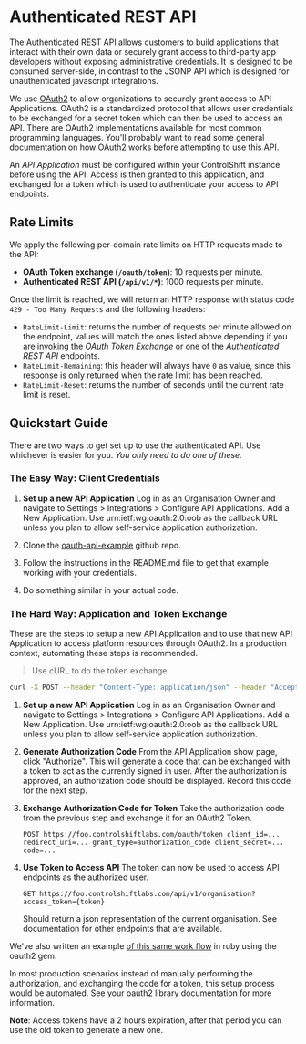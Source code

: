 # Authenticated REST API

The Authenticated REST API allows customers to build applications that interact with their own data or securely grant access to third-party app developers without exposing administrative credentials. It is designed to be consumed server-side, in contrast to the JSONP API which is designed for unauthenticated javascript integrations.

We use [OAuth2](http://oauth.net/2/) to allow organizations to securely grant access to API Applications. OAuth2 is a standardized protocol that allows user credentials to be exchanged for a secret token which can then be used to access an API. There are OAuth2 implementations available for most common programming languages. You'll probably want to read some general documentation on how OAuth2 works before attempting to use this API.

An *API Application* must be configured within your ControlShift instance before using the API. Access is then granted to this application, and exchanged for a token which is used to authenticate your access to API endpoints.

## Rate Limits

We apply the following per-domain rate limits on HTTP requests made to the API:

* **OAuth Token exchange (`/oauth/token`)**: 10 requests per minute.
* **Authenticated REST API (`/api/v1/*`)**: 1000 requests per minute.

Once the limit is reached, we will return an HTTP response with status code `429 - Too Many Requests` and the following headers:

* `RateLimit-Limit`: returns the number of requests per minute allowed on the endpoint, values will match the ones listed above depending if you are invoking the _OAuth Token Exchange_ or one of the _Authenticated REST API_ endpoints.
* `RateLimit-Remaining`: this header will always have `0` as value, since this response is only returned when the rate limit has been reached.
* `RateLimit-Reset`: returns the number of seconds until the current rate limit is reset.

## Quickstart Guide

There are two ways to get set up to use the authenticated API. Use whichever is easier for you. *You only need to do one of these.*

### The Easy Way: Client Credentials

1. **Set up a new API Application** Log in as an Organisation Owner and navigate to Settings > Integrations > Configure API Applications. Add a New Application. Use urn:ietf:wg:oauth:2.0:oob as the callback URL unless you plan to allow self-service application authorization.

2. Clone the [oauth-api-example](https://github.com/controlshift/oauth-api-example) github repo.

3. Follow the instructions in the README.md file to get that example working with your credentials.

4. Do something similar in your actual code.

### The Hard Way: Application and Token Exchange
These are the steps to setup a new API Application and to use that new API Application to access platform resources through OAuth2. In a production context, automating these steps is recommended.

> Use cURL to do the token exchange

```bash
curl -X POST --header "Content-Type: application/json" --header "Accept: application/json" --data '{"grant_type":"authorization_code", "code":"{code}", "client_id":"{client_id}", "client_secret":"{client_secret}", "redirect_uri":"{redirect_uri}"}' https://foo.controlshiftlabs.com/oauth/token
```

1. **Set up a new API Application** Log in as an Organisation Owner and navigate to Settings > Integrations > Configure API Applications. Add a New Application. Use urn:ietf:wg:oauth:2.0:oob as the callback URL unless you plan to allow self-service application authorization.

2. **Generate Authorization Code** From the API Application show page, click "Authorize". This will generate a code that can be exchanged with a token to act as the currently signed in user. After the authorization is approved, an authorization code should be displayed. Record this code for the next step.

3. **Exchange Authorization Code for Token** Take the authorization code from the previous step and exchange it for an OAuth2 Token.

    `POST https://foo.controlshiftlabs.com/oauth/token
      client_id=...
      redirect_uri=...
      grant_type=authorization_code
      client_secret=...
      code=...`

4. **Use Token to Access API** The token can now be used to access API endpoints as the authorized user.

    `GET https://foo.controlshiftlabs.com/api/v1/organisation?access_token={token}`

    Should return a json representation of the current organisation. See documentation for other endpoints that are available.

We've also written an example [of this same work flow](https://github.com/controlshift/controlshift-oauth-example) in ruby using the oauth2 gem.

In most production scenarios instead of manually performing the authorization, and exchanging the code for a token, this setup process would be automated. See your oauth2 library documentation for more information.

**Note**: Access tokens have a 2 hours expiration, after that period you can use the old token to generate a new one.
